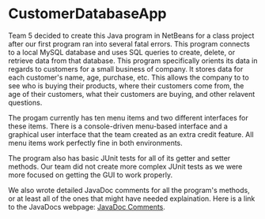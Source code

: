 # CustomerDatabaseApp

Team 5 decided to create this Java program in NetBeans for a class project after our first program ran into several fatal errors.
This program connects to a local MySQL database and uses SQL queries to create, delete, or retrieve data from that database. This
program specifically orients its data in regards to customers for a small business of company. It stores data for each customer's
name, age, purchase, etc. This allows the company to to see who is buying their products, where their customers come from, the age
of their customers, what their customers are buying, and other relavent questions.

The progam currently has ten menu items and two different interfaces for these items. There is a console-driven menu-based interface and
a graphical user interface that the team created as an extra credit feature. All menu items work perfectly fine in both environments.

The program also has basic JUnit tests for all of its getter and setter methods. Our team did not create more complex JUnit tests as
we were more focused on getting the GUI to work properly.

We also wrote detailed JavaDoc comments for all the program's methods, or at least all of the ones that might have needed explaination. Here is a link to the JavaDocs webpage: <a href="https://team-5.github.io/CustomerDatabaseApp/">JavaDoc Comments</a>.
